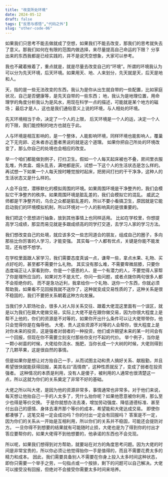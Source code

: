 ```yaml
---
title: "改变所处环境"
date: 2024-05-12
draft: false
tags: ["反思与感悟","代码之外"]
slug: "other-code-06"
---
```


如果我们只思考不能去做就成了空想，如果我们不能去改变，那我们的思考就失去了意义。那我们如何在有限的范围内做选择，来尽量提高自己命运的下限？
分享出来的东西我都是已经实践的，并不是说凭空想象，大家可以参考。

我也不藏着掖着了，重点就是，就是尽量去改变自己的“环境”。所谓的环境我认为可以分为先天环境，后天环境。如果用天、地、人来划分，先天就是天，后天是地和人。

天，指的是一些无法改变的东西，我认为是你从出生就自带的一些配置，比如家庭状况，自己是否健康等，是先天自带的一些东西；
地，我认为是地理位置，用命理学的角度分析我认为是风水，用现在科学一点的描述，可能就是某个地方的磁场；
最后才是人，这也是我们通俗意义上说的环境，与人相处的环境。

先天环境相当于命，决定了一个人的上限， 后天环境是一个人的运，决定一个人的下限，我们能控制的地方也就在于此。

人与环境是相互影响的，是一个整体，人能影响环境，同样环境也能影响人，覆巢之下无完卵、近朱者赤近墨者黑说的就是这个道理。
如果你把自己所处的环境改变了，那么你自己的处境也会相应的改变。

举一个咱们都能做到例子，打扫卫生。假如一个人每天起床被也不叠，房间里衣服乱堆，外卖盒、烟头乱丢，满地都是灰，试想一下这个人的生活状态是怎么样的。
再试想一下如果一个人每天按时睡觉按时起床，把房间打扫的干干净净，这种人的生活状态又是什么样的。

人会不自觉，潜移默化的模拟周围的环境。如果周围环境是干净整齐的，我们会模拟它干净整齐的秩序。如果周围环境是脏乱差的，我们会模拟它的混乱。
威武之师都是干净整齐的，乌合之众都是脏乱差的，所以不要小看搞卫生，原因就是它能启动我们的环境模拟机制，所以环境对一个人的影响真的是很重要的。

我们把这个思想进行抽象，放到其他事情上也同样适用。
比如在学校里，你想提高学习成绩，那显而易见就是多跟成绩高的同学打交道，去学习人家的学习方法。

我们想改变自己的处境，就应该多交一些志同道合的朋友，组成自己的圈子，多向那些比你厉害的人学习，才能变强。
其实每一个人都有优点，关键是你能不能发现，还有想不想学。

在学校里面跟人家学习，我们需要态度真诚一点，谦卑一些，拿点水果、礼物、买点好吃的，甚至都不需要什么礼物。
其实没有那么难，不需要卑微屈膝，只要你态度端正让人家看到你，你是一个感恩的人、是一个有潜力的人，不要觉得人家帮了你是理所应当的，如果对方不是太忙，你问一些问题，或者点拨你两句很多人都不会拒绝你的。
而不是急功近利，我拿给你一个礼物、送你一个东西，你就必须帮助我，如果看不见回报我就不送你了，这种就变成交易性质的了，这种关系是很不稳固的，我们不要把关系朝着这种方向发展。

当我们步入职场社会，很多人对人际关系交往、跟着大佬混这里面有一个误区，就是以为我们在跟大佬做交易，实际上大佬不是在跟你做交易，因为你很大程度上是帮不上他的，你们的资源是不对等的，如果你开出什么条件可以让大佬带带你，他只会觉得你是在侮辱他。
大佬、贵人这些资源不对等的人会帮你，很大程度上是对你未来的投资，这是强者对弱者的一种投资，他们或许期望未来的某一时间会有一个回报，但现在你不需要立刻支付那些你支付不起的代价。
举个例子，当你是一颗小树苗的时候，大佬给你浇水、施肥，当你长成一个大树的时候，大佬则得到了几颗苹果，这是很自然的事情。

但是如果你是想让对方抬自己一手，从而试图主动和贵人搞好关系、献殷勤，并且希望很快就能获得回报，美其名曰“高情商”，这种性质就反了，变成了弱者在投资强者。
这种情况的本质是利用，没有人是傻子，被利用的人通常也很清楚这一点，所以这就为你们的关系奠定了非常不好的基础。

大佬之所以叫大佬，是因为他的资源非常多，事情通常也非常多。对于他们来说，每天想让他抬自己一手的人太多了，凭什么抬你呢？如果他愿意被你利用，那么至少也得是等价交换。
于是你就想办法去凑，增加劳动强度、降低道德标准、甚至付出自己的感情、身体去凑齐那个等价的成本，希望能和大佬达成交易。
即使你都凑够了，这笔交易一定会成功吗？你的付出一定会有回报吗？
答案是不一定，因为你们的关系从一开始是互相利用，所以你们的关系并不稳固，可能还会提防对方。
一旦你得不到想要的结果就有可能随时止损，大佬也是为了得到你的付出才答应要帮你的，如果大佬得不到他想要的，他承诺的东西也不会兑现。

所以呢，如果我们想得到对方帮助，就要站在对方的角度思考问题。因为大佬的时间是非常宝贵的，所以你必须让他觉得抬你一手是值得的，而且不需要花费太多的精力和成本。
因此，我们需要具备别人不需要在你身上投入太多时间这种状态，即你只需要一个举手之劳，一句指点或一个按排，剩下的问题可以自己解决。大佬可以接受没有回报，但绝对不会接受你需要太多时间来培养。
